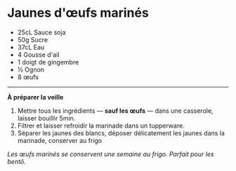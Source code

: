 # Jaunes d'œufs marinés

- 25cL Sauce soja
- 50g Sucre
- 37cL Eau
- 4 Gousse d'ail
- 1 doigt de gingembre
- ½ Ognon
- 8 œufs

---

**À préparer la veille**

1. Mettre tous les ingrédients — **sauf les œufs** — dans une casserole, laisser bouillir 5min.
2. Filtrer et laisser refroidir la marinade dans un tupperware.
3. Séparer les jaunes des blancs, déposer délicatement les jaunes dans la marinade, conserver au frigo

*Les œufs marinés se conservent une semaine au frigo. Parfait pour les bentō.*
